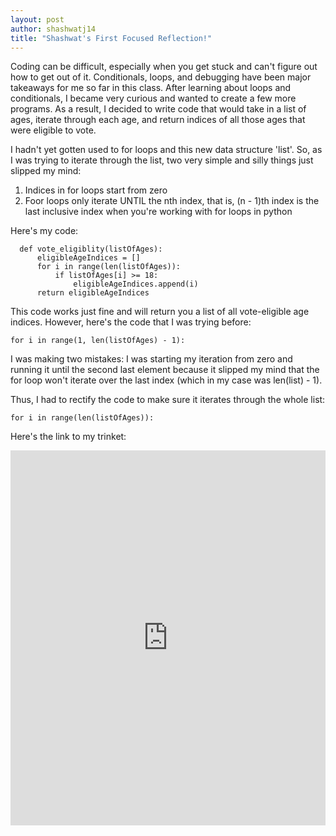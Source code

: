 ```yaml
---
layout: post
author: shashwatj14
title: "Shashwat's First Focused Reflection!"
---
```


Coding can be difficult, especially when you get stuck and can't figure out how to get out of it. Conditionals, loops, and debugging have been major takeaways for me so far in this class. After learning about loops and conditionals, I became very curious and wanted to create a few more programs. As a result, I decided to write code that would take in a list of ages, iterate through each age, and return indices of all those ages that were eligible to vote.

I hadn't yet gotten used to for loops and this new data structure 'list'. So, as I was trying to iterate through the list, two very simple and silly things just slipped my mind:

1. Indices in for loops start from zero
2. Foor loops only iterate UNTIL the nth index, that is, (n - 1)th index is the last inclusive index when you're working with for loops in python 

Here's my code:

```
  def vote_eligiblity(listOfAges):
      eligibleAgeIndices = []
      for i in range(len(listOfAges)):
          if listOfAges[i] >= 18:
              eligibleAgeIndices.append(i)
      return eligibleAgeIndices
```

This code works just fine and will return you a list of all vote-eligible age indices. However, here's the code that I was trying before:

```
for i in range(1, len(listOfAges) - 1):
```

I was making two mistakes: I was starting my iteration from zero and running it until the second last element because it slipped my mind that the for loop won't iterate over the last index (which in my case was len(list) - 1).

Thus, I had to rectify the code to make sure it iterates through the whole list:

```
for i in range(len(listOfAges)):
```

Here's the link to my trinket:

<iframe src="https://trinket.io/embed/python/074a111f55" width="100%" height="600" frameborder="0" marginwidth="0" marginheight="0" allowfullscreen></iframe>
